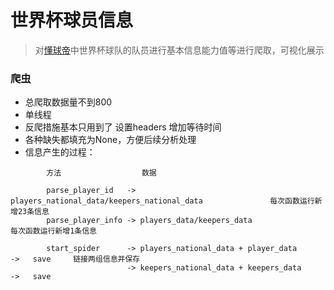 #   世界杯球员信息
> 对[懂球帝](http://www.dongqiudi.com/)中世界杯球队的队员进行基本信息能力值等进行爬取，可视化展示

### 爬虫

- 总爬取数据量不到800
- 单线程
- 反爬措施基本只用到了 设置headers 增加等待时间
- 各种缺失都填充为None，方便后续分析处理
- 信息产生的过程：
```
        方法                  数据

        parse_player_id   -> players_national_data/keepers_national_data               每次函数运行新增23条信息
        parse_player_info -> players_data/keepers_data                                 每次函数运行新增1条信息

        start_spider      -> players_national_data + player_data         ->   save     链接两组信息并保存
                          -> keepers_national_data + keepers_data        ->   save 
```


